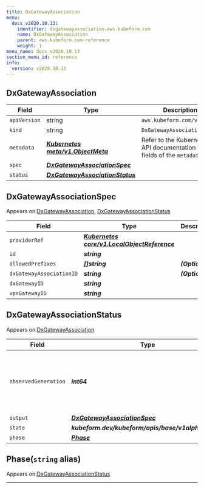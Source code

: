 ```yaml
---
title: DxGatewayAssociation
menu:
  docs_v2020.10.13:
    identifier: dxgatewayassociation-aws.kubeform.com
    name: DxGatewayAssociation
    parent: aws.kubeform.com-reference
    weight: 1
menu_name: docs_v2020.10.13
section_menu_id: reference
info:
  version: v2020.10.13
---
```


## DxGatewayAssociation
| Field | Type | Description |
| ------ | ----- | ----------- |
| `apiVersion` | string | `aws.kubeform.com/v1alpha1` |
|    `kind` | string | `DxGatewayAssociation` |
| `metadata` | ***[Kubernetes meta/v1.ObjectMeta](https://kubernetes.io/docs/reference/generated/kubernetes-api/v1.13/#objectmeta-v1-meta)***|Refer to the Kubernetes API documentation for the fields of the `metadata` field.|
| `spec` | ***[DxGatewayAssociationSpec](#dxgatewayassociationspec)***||
| `status` | ***[DxGatewayAssociationStatus](#dxgatewayassociationstatus)***||
## DxGatewayAssociationSpec

Appears on:[DxGatewayAssociation](#dxgatewayassociation), [DxGatewayAssociationStatus](#dxgatewayassociationstatus)

| Field | Type | Description |
| ------ | ----- | ----------- |
| `providerRef` | ***[Kubernetes core/v1.LocalObjectReference](https://kubernetes.io/docs/reference/generated/kubernetes-api/v1.13/#localobjectreference-v1-core)***||
| `id` | ***string***||
| `allowedPrefixes` | ***[]string***| ***(Optional)*** |
| `dxGatewayAssociationID` | ***string***| ***(Optional)*** |
| `dxGatewayID` | ***string***||
| `vpnGatewayID` | ***string***||
## DxGatewayAssociationStatus

Appears on:[DxGatewayAssociation](#dxgatewayassociation)

| Field | Type | Description |
| ------ | ----- | ----------- |
| `observedGeneration` | ***int64***| ***(Optional)*** Resource generation, which is updated on mutation by the API Server.|
| `output` | ***[DxGatewayAssociationSpec](#dxgatewayassociationspec)***| ***(Optional)*** |
| `state` | ***kubeform.dev/kubeform/apis/base/v1alpha1.State***| ***(Optional)*** |
| `phase` | ***[Phase](#phase)***| ***(Optional)*** |
## Phase(`string` alias)

Appears on:[DxGatewayAssociationStatus](#dxgatewayassociationstatus)

---
